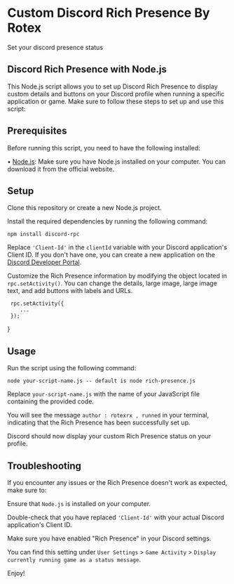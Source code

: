 # Custom Discord Rich Presence By Rotex
Set your discord presence status

## Discord Rich Presence with Node.js

This Node.js script allows you to set up Discord Rich Presence to display custom details and buttons on your Discord profile when running a specific application or game. Make sure to follow these steps to set up and use this script:

## Prerequisites

Before running this script, you need to have the following installed:

   • [Node.js](https://nodejs.org/en): Make sure you have Node.js installed on your computer. You can download it from the official website.

## Setup

Clone this repository or create a new Node.js project.

Install the required dependencies by running the following command:

    npm install discord-rpc

Replace `'Client-Id'` in the `clientId` variable with your Discord application's Client ID. If you don't have one, you can create a new application on the [Discord Developer Portal](https://discord.com/developers/applications).

Customize the Rich Presence information by modifying the object located in `rpc.setActivity()`. You can change the details, large image, large image text, and add buttons with labels and URLs.
 
     rpc.setActivity({
        ...
     });
  }

## Usage

Run the script using the following command:


    node your-script-name.js -- default is node rich-presence.js

Replace `your-script-name.js` with the name of your JavaScript file containing the provided code.

You will see the message `author : rotexrx , runned` in your terminal, indicating that the Rich Presence has been successfully set up.

Discord should now display your custom Rich Presence status on your profile.

## Troubleshooting

If you encounter any issues or the Rich Presence doesn't work as expected, make sure to:

Ensure that `Node.js` is installed on your computer.

Double-check that you have replaced `'Client-Id'` with your actual Discord application's Client ID.

Make sure you have enabled "Rich Presence" in your Discord settings. 

You can find this setting under `User Settings` > `Game Activity` > `Display currently running game as a status message`.

Enjoy!
